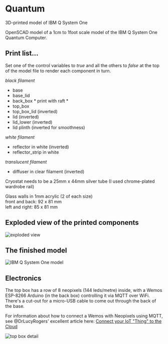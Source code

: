 # Quantum
3D-printed model of IBM Q System One

OpenSCAD model of a 1cm to 1foot scale model of the IBM Q System One Quantum Computer.


## Print list...
Set one of the control variables to *true* and all the others to *false* at the top of the model file to render each component in turn.

*black filament*
+ base 
+ base_lid 
+ back_box  * print with raft *  
+ top_box  
+ top_box_lid (inverted)   
+ lid (inverted)  
+ lid_lower (inverted)  
+ lid plinth (inverted for smoothness)   

*white filament*
+ reflector in white (inverted)  
+ reflector_strip in white

*translucent filament*
+ diffuser in clear filament (inverted) 

Cryostat needs to be a 25mm x 44mm silver tube (I used chrome-plated wardrobe rail)

Glass walls in 1mm acrylic (2 of each size)  
front and back: 92 x 81 mm  
left and right: 85 x 81 mm

## Exploded view of the printed components

![exploded view](https://github.com/andysc/Quantum/blob/master/System%20Q%20v4.5.png)

## The finished model

![IBM Q System One model](https://github.com/andysc/Quantum/blob/master/IMG_2301.jpeg)

## Electronics 

The top box has a row of 8 neopixels (144 leds/metre) inside, with a Wemos ESP-8266 Arduino (in the back box) controlling it via MQTT over WiFi. There's a cut-out for a micro-USB cable to come out through the back of the base.  

For information about how to connect a Wemos with Neopixels using MQTT, see @DrLucyRogers' excellent article here:
[Connect your IoT "Thing" to the Cloud](https://www.rs-online.com/designspark/content-types/project/13257?lang=en)

![top box detail](https://github.com/andysc/Quantum/blob/master/IMG_2057.jpeg)
